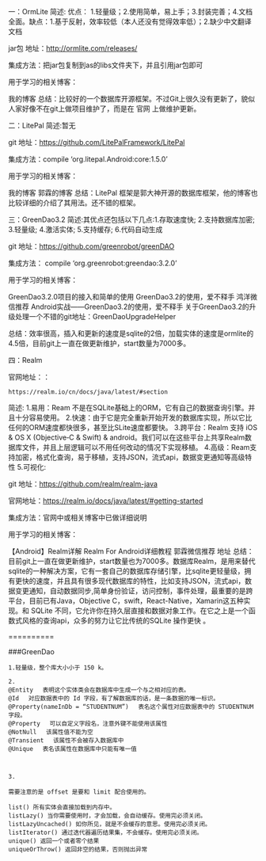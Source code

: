一：OrmLite
简述: 优点： 1.轻量级；2.使用简单，易上手；3.封装完善；4.文档全面。缺点：1.基于反射，效率较低（本人还没有觉得效率低）；2.缺少中文翻译文档

jar包 地址：http://ormlite.com/releases/

集成方法：把jar包复制到as的libs文件夹下，并且引用jar包即可

用于学习的相关博客：

我的博客
总结：比较好的一个数据库开源框架。不过Git上很久没有更新了，貌似人家好像不在git上做项目维护了，而是在 官网 上做维护更新。

二：LitePal
简述:暂无

git 地址：https://github.com/LitePalFramework/LitePal

集成方法：compile ‘org.litepal.Android:core:1.5.0’

用于学习的相关博客：

我的博客
郭霖的博客
总结：LitePal 框架是郭大神开源的数据库框架，他的博客也比较详细的介绍了其用法。还不错的框架。

三：GreenDao3.2
简述:其优点还包括以下几点:1.存取速度快; 2.支持数据库加密; 3.轻量级; 4.激活实体; 5.支持缓存; 6.代码自动生成

git 地址：https://github.com/greenrobot/greenDAO

集成方法： compile ‘org.greenrobot:greendao:3.2.0’

用于学习的相关博客：

GreenDao3.2.0项目的接入和简单的使用
GreenDao3.2的使用，爱不释手
鸿洋微信推荐 Android实战——GreenDao3.2的使用，爱不释手
关于GreenDao3.2的升级处理一个不错的git地址：GreenDaoUpgradeHelper

总结：效率很高，插入和更新的速度是sqlite的2倍，加载实体的速度是ormlite的4.5倍，目前git上一直在做更新维护，start数量为7000多。

四：Realm

官网地址：：

    https://realm.io/cn/docs/java/latest/#section

简述:
1.易用：Ream 不是在SQLite基础上的ORM，它有自己的数据查询引擎。并且十分容易使用。
2.快速：由于它是完全重新开始开发的数据库实现，所以它比任何的ORM速度都快很多，甚至比SLite速度都要快。
3.跨平台：Realm 支持 iOS & OS X (Objective‑C & Swift) & android。我们可以在这些平台上共享Realm数据库文件，并且上层逻辑可以不用任何改动的情况下实现移植。
4.高级：Ream支持加密，格式化查询，易于移植，支持JSON，流式api，数据变更通知等高级特性
5.可视化:


git 地址：https://github.com/realm/realm-java

官网地址：https://realm.io/docs/java/latest/#getting-started

集成方法：官网中或相关博客中已做详细说明

用于学习的相关博客：

【Android】Realm详解
Realm For Android详细教程
郭霖微信推荐 地址
总结：目前git上一直在做更新维护，start数量也为7000多。数据库Realm，是用来替代sqlite的一种解决方案，它有一套自己的数据库存储引擎，比sqlite更轻量级，拥有更快的速度，并且具有很多现代数据库的特性，比如支持JSON，流式api，数据变更通知，自动数据同步,简单身份验证，访问控制，事件处理，最重要的是跨平台，目前已有Java，Objective C，swift，React-Native，Xamarin这五种实现。和 SQLite 不同，它允许你在持久层直接和数据对象工作。在它之上是一个函数式风格的查询api，众多的努力让它比传统的SQLite 操作更快 。





==========



###GreenDao

    1.轻量级，整个库大小小于 150 k。

    2.
    @Entity 　表明这个实体类会在数据库中生成一个与之相对应的表。
    @Id 　对应数据表中的 Id 字段，有了解数据库的话，是一条数据的唯一标识。
    @Property(nameInDb = “STUDENTNUM”) 　表名这个属性对应数据表中的 STUDENTNUM 字段。
    @Property 　可以自定义字段名，注意外键不能使用该属性
    @NotNull 　该属性值不能为空
    @Transient 　该属性不会被存入数据库中
    @Unique 　表名该属性在数据库中只能有唯一值



    3.

    需要注意的是 offset 是要和 limit 配合使用的。

    list() 所有实体会直接加载到内存中。
    listLazy() 当你需要使用时，才会加载，会自动缓存。使用完必须关闭。
    listLazyUncached() 如你所见，就是不会缓存的意思。使用完必须关闭。
    listIterator() 通过迭代器遍历结果集，不会缓存。使用完必须关闭。
    unique() 返回一个或者零个结果
    uniqueOrThrow() 返回非空的结果，否则抛出异常

